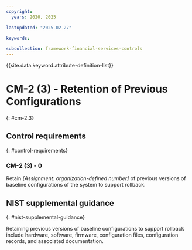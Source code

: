 ```yaml
---
copyright:
  years: 2020, 2025

lastupdated: "2025-02-27"

keywords:

subcollection: framework-financial-services-controls
---
```


{{site.data.keyword.attribute-definition-list}}

# CM-2 (3) -  Retention of Previous Configurations
{: #cm-2.3}

## Control requirements
{: #control-requirements}



### CM-2 (3) - 0


Retain _[Assignment: organization-defined number]_ of previous versions of baseline configurations of the system to support rollback.












## NIST supplemental guidance
{: #nist-supplemental-guidance}

Retaining previous versions of baseline configurations to support rollback include hardware, software, firmware, configuration files, configuration records, and associated documentation.
